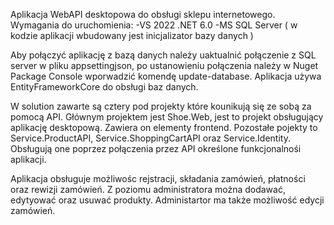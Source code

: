 Aplikacja WebAPI desktopowa do obsługi sklepu internetowego. 
Wymagania do uruchomienia: 
-VS 2022 .NET 6.0
-MS SQL Server ( w kodzie aplikacji wbudowany jest inicjalizator bazy danych )

Aby połączyć aplikację z bazą danych należy uaktualnić połączenie z SQL server w pliku appsettingjson, po ustanowieniu połączenia należy w Nuget Package Console wporwadzić komendę update-database. Aplikacja używa EntityFrameworkCore do obsługi baz danych.

W solution zawarte są cztery pod projekty które kounikują się ze sobą za pomocą API. Głównym projektem jest Shoe.Web, jest to projekt obsługujący aplikację desktopową. Zawiera on elementy frontend. Pozostałe pojekty to Service.ProductAPI, Service.ShoppingCartAPI oraz Service.Identity. Obsługują one poprzez połączenia przez API określone funkcjonalnośi aplikacji. 

Aplikacja obsługuje możliwośc rejstracji, składania zamówień, płatności oraz rewizji zamówień. 
Z poziomu administratora można dodawać, edytyować oraz usuwać produkty. Administartor ma także możliwość edycji zamówień.
